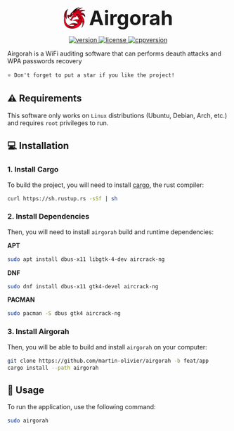 <div style="text-align:center; margin-bottom: 10px;">
  <img src="icons/app_icon.png" style="vertical-align: middle; margin-right: 5px;" width="50px"/>
  <span style="vertical-align: middle; font-size: 45px;"><B>Airgorah</B></span>
</div>

<p align="center">
  <a href="https://github.com/martin-olivier/airgorah/releases/tag/v0.1.0">
    <img src="https://img.shields.io/badge/Version-0.1.0-blue.svg" alt="version"/>
  </a>
  <a href="https://github.com/martin-olivier/airgorah/blob/main/LICENSE">
    <img src="https://img.shields.io/badge/License-MIT-darkgreen.svg" alt="license"/>
  </a>
  <a href="https://www.rust-lang.org/">
    <img src="https://img.shields.io/badge/Language-Rust-orange.svg" alt="cppversion"/>
  </a>
</p>

Airgorah is a WiFi auditing software that can performs deauth attacks and WPA passwords recovery

`⭐ Don't forget to put a star if you like the project!`

## ⚠️ Requirements
This software only works on `Linux` distributions (Ubuntu, Debian, Arch, etc.) and requires `root` privileges to run.

## 💻 Installation

### 1. Install Cargo

To build the project, you will need to install [cargo](https://www.rust-lang.org/tools/install), the rust compiler:

```sh
curl https://sh.rustup.rs -sSf | sh
```

### 2. Install Dependencies

Then, you will need to install `airgorah` build and runtime dependencies:

**APT**
```sh
sudo apt install dbus-x11 libgtk-4-dev aircrack-ng
```

**DNF**
```sh
sudo dnf install dbus-x11 gtk4-devel aircrack-ng
```

**PACMAN**
```sh
sudo pacman -S dbus gtk4 aircrack-ng
```

### 3. Install Airgorah

Then, you will be able to build and install `airgorah` on your computer:

```sh
git clone https://github.com/martin-olivier/airgorah -b feat/app
cargo install --path airgorah
```

## 🚀 Usage

To run the application, use the following command:

```sh
sudo airgorah
```
